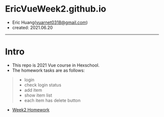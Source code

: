 # EricVueWeek2.github.io
- Eric Huang(vuarnet0318@gmail.com)
- created: 2021.06.20
---
# Intro
- This repo is 2021 Vue course in Hexschool.
- The homework tasks are as follows:
>- login
>- check login status
>- add item
>- show item list
>- each item has delete button

- [Week2 Homework](https://weihaoeric.github.io/EricVueWeek2.github.io/)